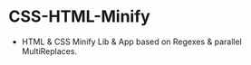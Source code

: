 # CSS-HTML-Minify

- HTML &amp; CSS Minify Lib &amp; App based on Regexes &amp; parallel MultiReplaces.
